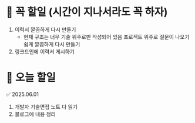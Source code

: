 # 🔴 꼭 할일 (시간이 지나서라도 꼭 하자)
1. 이력서 깔끔하게 다시 만들기
    - 현재 구조는 너무 기술 위주로만 작성되어 있음 프로젝트 위주로 질문이 나오기 쉽게 깔끔하게 다시 만들기
1. 링크드인에 이력서 게시하기


# 🔴 오늘 할일

✅ 2025.06.01
1. 개발자 기술면접 노트 다 읽기
2. 블로그에 내용 정리